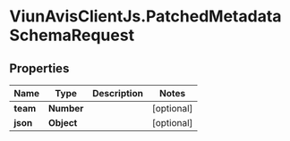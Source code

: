 # ViunAvisClientJs.PatchedMetadataSchemaRequest

## Properties

| Name     | Type       | Description | Notes      |
| -------- | ---------- | ----------- | ---------- |
| **team** | **Number** |             | [optional] |
| **json** | **Object** |             | [optional] |
